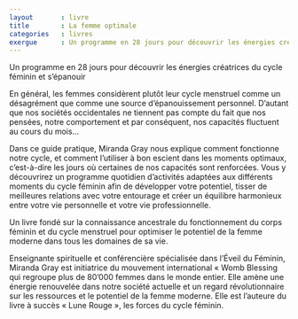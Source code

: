 ```yaml
---
layout       : livre
title        : La femme optimale
categories   : livres
exergue      : Un programme en 28 jours pour découvrir les énergies créatrices du cycle féminin et s’épanouir
---
```


Un programme en 28 jours pour découvrir les énergies créatrices du cycle féminin et s’épanouir

En général, les femmes considèrent plutôt leur cycle menstruel comme un désagrément que comme une source d’épanouissement personnel. D’autant que nos sociétés occidentales ne tiennent pas compte du fait que nos pensées, notre comportement et par conséquent, nos capacités fluctuent au cours du mois...

Dans ce guide pratique, Miranda Gray nous explique comment fonctionne notre cycle, et comment l’utiliser à bon escient dans les moments optimaux, c’est-à-dire les jours où certaines de nos capacités sont renforcées. Vous y découvrirez un programme quotidien d’activités adaptées aux différents moments du cycle féminin afin de développer votre potentiel, tisser de meilleures relations avec votre entourage et créer un équilibre harmonieux entre votre vie personnelle et votre vie professionnelle.

Un livre fondé sur la connaissance ancestrale du fonctionnement du corps féminin et du cycle menstruel pour optimiser le potentiel de la femme moderne dans tous les domaines de sa vie.

Enseignante spirituelle et conférencière spécialisée dans l’Éveil du Féminin, Miranda Gray est initiatrice du mouvement international « Womb Blessing qui regroupe plus de 80’000 femmes dans le monde entier. Elle amène une énergie renouvelée dans notre société actuelle et un regard révolutionnaire sur les ressources et le potentiel de la femme moderne. Elle est l’auteure du livre à succès « Lune Rouge », les forces du cycle féminin.
